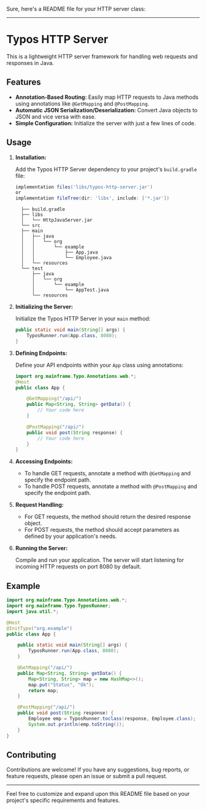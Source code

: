Sure, here's a README file for your HTTP server class:

---

# Typos HTTP Server

This is a lightweight HTTP server framework for handling web requests and responses in Java.

## Features

- **Annotation-Based Routing:** Easily map HTTP requests to Java methods using annotations like `@GetMapping` and `@PostMapping`.
- **Automatic JSON Serialization/Deserialization:** Convert Java objects to JSON and vice versa with ease.
- **Simple Configuration:** Initialize the server with just a few lines of code.

## Usage

1. **Installation:**

   Add the Typos HTTP Server dependency to your project's `build.gradle` file:

   ```groovy
   implementation files('libs/typos-http-server.jar')
   or
   implementation fileTree(dir: 'libs', include: ['*.jar'])
   ```

   ``` files tree
     ├── build.gradle
     ├── libs
     │   └── HttpJavaServer.jar
     └── src
     ├── main
     │   ├── java
     │   │   └── org
     │   │       └── example
     │   │           ├── App.java
     │   │           └── Employee.java
     │   └── resources
     └── test
         ├── java
         │   └── org
         │       └── example
         │           └── AppTest.java
         └── resources
   ```
   

3. **Initializing the Server:**

   Initialize the Typos HTTP Server in your `main` method:

   ```java
   public static void main(String[] args) {
       TyposRunner.run(App.class, 8080);
   }
   ```

4. **Defining Endpoints:**

   Define your API endpoints within your `App` class using annotations:

   ```java
   import org.mainframe.Typo.Annotations.web.*;
   @Host
   public class App {

       @GetMapping("/api/")
       public Map<String, String> getData() {
           // Your code here
       }

       @PostMapping("/api/")
       public void post(String response) {
           // Your code here
       }
   }
   ```

5. **Accessing Endpoints:**

   - To handle GET requests, annotate a method with `@GetMapping` and specify the endpoint path.
   - To handle POST requests, annotate a method with `@PostMapping` and specify the endpoint path.

6. **Request Handling:**

   - For GET requests, the method should return the desired response object.
   - For POST requests, the method should accept parameters as defined by your application's needs.

7. **Running the Server:**

   Compile and run your application. The server will start listening for incoming HTTP requests on port 8080 by default.

## Example

```java
import org.mainframe.Typo.Annotations.web.*;
import org.mainframe.Typo.TyposRunner;
import java.util.*;

@Host
@InitTypo("org.example")
public class App {

    public static void main(String[] args) {
        TyposRunner.run(App.class, 8080);
    }

    @GetMapping("/api/")
    public Map<String, String> getData() {
        Map<String, String> map = new HashMap<>();
        map.put("Status", "Ok");
        return map;
    }

    @PostMapping("/api/")
    public void post(String response) {
        Employee emp = TyposRunner.toclass(response, Employee.class);
        System.out.println(emp.toString());
    }
}
```

## Contributing

Contributions are welcome! If you have any suggestions, bug reports, or feature requests, please open an issue or submit a pull request.

---

Feel free to customize and expand upon this README file based on your project's specific requirements and features.
